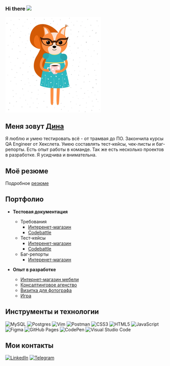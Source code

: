### Hi there <img src="https://github.com/blackcater/blackcater/raw/main/images/Hi.gif" height="35"/></h1>

<img align="center" src="https://github.com/tramvaichik/tramvaichik/blob/main/squirrel.jpg" width="300">

## Меня зовут [Дина](https://www.linkedin.com/in/arsee/) 
  
Я люблю и умею тестировать всё - от трамвая до ПО. Закончила курсы QA Engineer от Хекслета. Умею составлять тест-кейсы, чек-листы и баг-репорты. Есть опыт работы в команде. Так же есть несколько проектов в разработке. Я усидчива и внимательна.

## Моё резюме
Подробное [резюме](https://drive.google.com/file/d/1h2XLqVh7dKfzfPBWwo-wpD3XNyA2rdMp/view?usp=share_link)

## Портфолио

* **Тестовая документация**
    * Требования
        * [Интеренет-магазин](https://github.com/tramvaichik/qa-engineer-project-84/blob/main/requirements.yml)
        * [Codebattle](https://github.com/tramvaichik/qa-engineer-project-85/blob/main/requirements.yml)
    * Тест-кейсы
        * [Интеренет-магазин](https://github.com/tramvaichik/qa-engineer-project-84/blob/main/test-cases.yml)
        * [Codebattle](https://github.com/tramvaichik/qa-engineer-project-85/blob/main/test-cases.yml)
    * Баг-репорты
        * [Интеренет-магазин](https://github.com/tramvaichik/qa-engineer-project-84/blob/main/bugreports.yml)
 
 * **Опыт в разработке**
  
   * [Интернет-магазин мебели](https://github.com/OlesiaVovk/Furniture_Shop-JS-Project)
   * [Консалтинговое агенство](https://github.com/itgirlschool/f2_team1_project2)
   * [Визитка для фотографа](https://tramvaichik.github.io/Reiter-photo/)
   * [Игра](https://tramvaichik.github.io/games-project/index.html)
 
  ## Инструменты и технологии
   ![MySQL](https://img.shields.io/badge/mysql-%2300f.svg?style=for-the-badge&logo=mysql&logoColor=white) 
   ![Postgres](https://img.shields.io/badge/postgres-%23316192.svg?style=for-the-badge&logo=postgresql&logoColor=white)
   ![Vim](https://img.shields.io/badge/VIM-%2311AB00.svg?style=for-the-badge&logo=vim&logoColor=white)
   ![Postman](https://img.shields.io/badge/Postman-FF6C37?style=for-the-badge&logo=postman&logoColor=white)
   ![CSS3](https://img.shields.io/badge/css3-%231572B6.svg?style=for-the-badge&logo=css3&logoColor=white)
   ![HTML5](https://img.shields.io/badge/html5-%23E34F26.svg?style=for-the-badge&logo=html5&logoColor=white)
   ![JavaScript](https://img.shields.io/badge/javascript-%23323330.svg?style=for-the-badge&logo=javascript&logoColor=%23F7DF1E)
   ![Figma](https://img.shields.io/badge/figma-%23F24E1E.svg?style=for-the-badge&logo=figma&logoColor=white)
   ![GitHub Pages](https://img.shields.io/badge/github%20pages-121013?style=for-the-badge&logo=github&logoColor=white)
   ![CodePen](https://img.shields.io/badge/CodePen-white?style=for-the-badge&logo=codepen&logoColor=black)
   ![Visual Studio Code](https://img.shields.io/badge/Visual%20Studio%20Code-0078d7.svg?style=for-the-badge&logo=visual-studio-code&logoColor=white)
   
   ## Мои контакты
   [![LinkedIn](https://img.shields.io/badge/linkedin-%230077B5.svg?style=for-the-badge&logo=linkedin&logoColor=white)](https://www.linkedin.com/in/arsee/)
   [![Telegram](https://img.shields.io/badge/Telegram-2CA5E0?style=for-the-badge&logo=telegram&logoColor=white)](https://t.me/Drakoshk)
